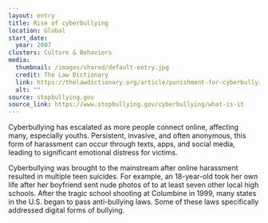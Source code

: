 ```yaml
---
layout: entry
title: Rise of cyberbullying
location: Global
start_date:
  year: 2007
clusters: Culture & Behaviors
media:
  thumbnail: /images/shared/default-entry.jpg
  credit: The Law Dictionary
  link: https://thelawdictionary.org/article/punishment-for-cyberbullying/
  alt: ""
source: stopbullying.gov
source_link: https://www.stopbullying.gov/cyberbullying/what-is-it
---
```

Cyberbullying has escalated as more people connect online, affecting many, especially youths. Persistent, invasive, and often anonymous, this form of harassment can occur through texts, apps, and social media, leading to significant emotional distress for victims. 

Cyberbullying was brought to the mainstream after online harassment resulted in multiple teen suicides. For example, an 18-year-old took her own life after her boyfriend sent nude photos of to at least seven other local high schools. After the tragic school shooting at Columbine in 1999, many states in the U.S.  began to pass anti-bullying laws. Some of these laws specifically addressed digital forms of bullying.